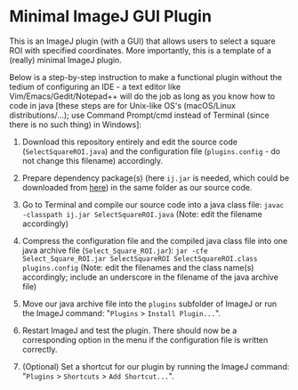 # Minimal ImageJ GUI Plugin
This is an ImageJ plugin (with a GUI) that allows users to select a square ROI with specified coordinates. More importantly, this is a template of a (really) minimal ImageJ plugin.

Below is a step-by-step instruction to make a functional plugin without the tedium of configuring an IDE - a text editor like Vim/Emacs/Gedit/Notepad++ will do the job as long as you know how to code in java [these steps are for Unix-like OS's (macOS/Linux distributions/...); use Command Prompt/cmd instead of Terminal (since there is no such thing) in Windows]:

1. Download this repository entirely and edit the source code (`SelectSquareROI.java`) and the configuration file (`plugins.config` - do not change this filename) accordingly.

2. Prepare dependency package(s) (here `ij.jar` is needed, which could be downloaded from [here](https://wsr.imagej.net/jars)) in the same folder as our source code.

3. Go to Terminal and compile our source code into a java class file: `javac -classpath ij.jar SelectSquareROI.java` (Note: edit the filename accordingly)

4. Compress the configuration file and the compiled java class file into one java archive file (`Select_Square_ROI.jar`): `jar -cfe Select_Square_ROI.jar SelectSquareROI SelectSquareROI.class plugins.config` (Note: edit the filenames and the class name(s) accordingly; include an underscore in the filename of the java archive file)

5. Move our java archive file into the `plugins` subfolder of ImageJ or run the ImageJ command: "`Plugins` > `Install Plugin...`".

6. Restart ImageJ and test the plugin. There should now be a corresponding option in the menu if the configuration file is written correctly.

7. (Optional) Set a shortcut for our plugin by running the ImageJ command: "`Plugins` > `Shortcuts` > `Add Shortcut...`".
